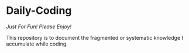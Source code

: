# Daily-Coding

*Just For Fun! Please Enjoy!*

This repository is to document the fragmented or systematic knowledge I accumulate while coding.